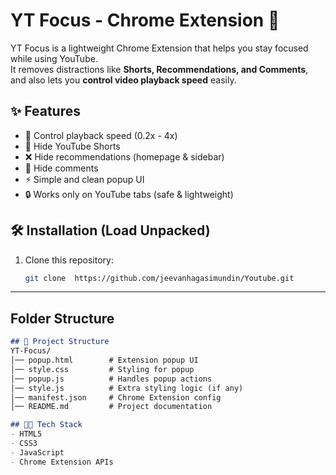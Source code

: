 # YT Focus - Chrome Extension 🎯

YT Focus is a lightweight Chrome Extension that helps you stay focused while using YouTube.  
It removes distractions like **Shorts, Recommendations, and Comments**, and also lets you **control video playback speed** easily.  

## ✨ Features
- 🎥 Control playback speed (0.2x - 4x)
- 🚫 Hide YouTube Shorts
- ❌ Hide recommendations (homepage & sidebar)
- 💬 Hide comments
- ⚡ Simple and clean popup UI
- 🔒 Works only on YouTube tabs (safe & lightweight)

## 🛠 Installation (Load Unpacked)
1. Clone this repository:
   ```bash
   git clone  https://github.com/jeevanhagasimundin/Youtube.git


---

## **Folder Structure**  
```markdown
## 📂 Project Structure
YT-Focus/
│── popup.html        # Extension popup UI
│── style.css         # Styling for popup
│── popup.js          # Handles popup actions
│── style.js          # Extra styling logic (if any)
│── manifest.json     # Chrome Extension config
│── README.md         # Project documentation

## 🧑‍💻 Tech Stack
- HTML5
- CSS3
- JavaScript
- Chrome Extension APIs


